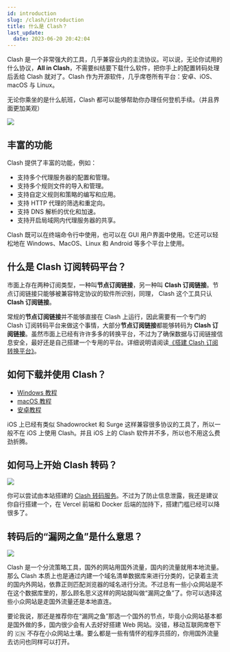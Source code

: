 ```yaml
---
id: introduction
slug: /clash/introduction
title: 什么是 Clash？
last_update:
  date: 2023-06-20 20:42:04
---
```


Clash 是一个非常强大的工具，几乎兼容业内的主流协议。可以说，无论你试用的什么协议，**All in Clash**，不需要纠结要下载什么软件，把你手上的配置转码处理后丢给 Clash 就对了。Clash 作为开源软件，几乎席卷所有平台：安卓、iOS、macOS 与 Linux。

无论你乘坐的是什么航班，Clash 都可以能够帮助你办理任何登机手续。（并且界面更加美观）

![](https://one.offshoreview.xyz/docu-work/b1f97cc673f049dadfffb85af16a354b.png)

## 丰富的功能

Clash 提供了丰富的功能，例如：

- 支持多个代理服务器的配置和管理。
- 支持多个规则文件的导入和管理。
- 支持自定义规则和策略的编写和应用。
- 支持 HTTP 代理的筛选和重定向。
- 支持 DNS 解析的优化和加速。
- 支持开启局域网内代理服务器的共享。

Clash 既可以在终端命令行中使用，也可以在 GUI 用户界面中使用。它还可以轻松地在 Windows、MacOS、Linux 和 Android 等多个平台上使用。

## 什么是 Clash 订阅转码平台？

市面上存在两种订阅类型，一种叫**节点订阅链接**，另一种叫 **Clash 订阅链接**。节点订阅链接只能够被兼容特定协议的软件所识别，同理， Clash 这个工具只认 **Clash 订阅链接**。

常规的**节点订阅链接**并不能够直接在 Clash 上运行，因此需要有一个专门的 Clash 订阅转码平台来做这个事情，大部分**节点订阅链接**都能够转码为 **Clash 订阅链接**。虽然市面上已经有许许多多的转换平台，不过为了确保数据与订阅链接信息安全，最好还是自己搭建一个专用的平台。详细说明请阅读[《搭建 Clash 订阅转换平台》](/docs/clash/setting-up-clash-front-end-dashboard)。

## 如何下载并使用 Clash？

- [Windows 教程](https://help.offshoreview.xyz/windows)
- [macOS 教程](https://help.offshoreview.xyz/macos)
- [安卓教程](https://help.offshoreview.xyz/android)

iOS 上已经有类似 Shadowrocket 和 Surge 这样兼容很多协议的工具了，所以一般不在 iOS 上使用 Clash。并且 iOS 上的 Clash 软件并不多，所以也不用这么费劲折腾。

## 如何马上开始 Clash 转码？

![](https://one-du.offshoreview.xyz/new-docu/110468d6f2310e9978ccef4f0eed7a36.png)

你可以尝试由本站搭建的 [Clash 转码服务](https://clash.offshoreview.xyz/)。不过为了防止信息泄露，我还是建议你自行搭建一个，在 Vercel 前端和 Docker 后端的加持下，搭建门槛已经可以降很多了。

## 转码后的“漏网之鱼”是什么意思？

![](https://one-du.offshoreview.xyz/new-docu/075b63102db8077fce02d34702a372fd.png)

Clash 是一个分流策略工具，国外的网站用国外流量，国内的流量就用本地流量。那么 Clash 本质上也是通过内建一个域名清单数据库来进行分类的，记录着主流的国内外网站，依靠正则匹配浏览器的域名进行分流。不过总有一些小众网站是不在这个数据库里的，那么顾名思义这样的网站就叫做“漏网之鱼”了。你可以选择这些小众网站是走国外流量还是本地直连。

要论我说，那还是推荐你在“漏网之鱼”那选一个国外的节点，毕竟小众网站基本都是国外做的多，国内很少会有人去好好搭建 Web 网站。没错，移动互联网席卷下的 🇨🇳 不存在小众网站土壤。要么都是一些有情怀的程序员搭的，你用国外流量去访问也同样可以打开。
